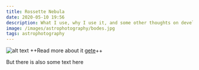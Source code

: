 ```yaml
---
title: Rossette Nebula
date: 2020-05-10 19:56
description: What I use, why I use it, and some other thoughts on development.
image: /images/astrophotography/bodes.jpg
tags: astrophotography
---
```


![alt text](/images/astrophotography/bodes.jpg "Logo Title Text 1")
++Read more about it [gete](/posts/thrid-post)++

But there is also some text here
